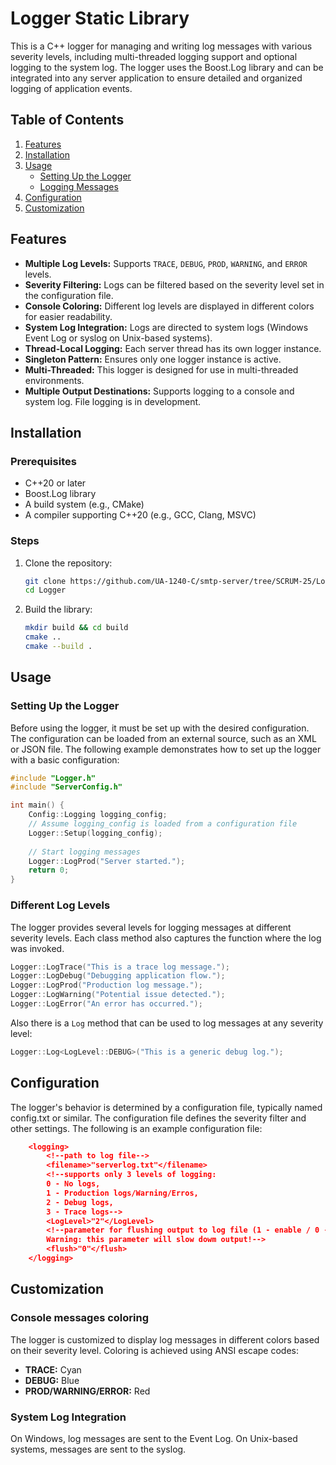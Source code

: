 # Logger Static Library

This is a C++ logger for managing and writing log messages with various severity levels, including multi-threaded logging support and optional logging to the system log. The logger uses the Boost.Log library and can be integrated into any server application to ensure detailed and organized logging of application events.

## Table of Contents

1. [Features](#features)
2. [Installation](#installation)
3. [Usage](#usage)
   - [Setting Up the Logger](#setting-up-the-logger)
   - [Logging Messages](#logging-messages)
4. [Configuration](#configuration)
5. [Customization](#customization)

## Features

- **Multiple Log Levels:** Supports `TRACE`, `DEBUG`, `PROD`, `WARNING`, and `ERROR` levels.
- **Severity Filtering:** Logs can be filtered based on the severity level set in the configuration file.
- **Console Coloring:** Different log levels are displayed in different colors for easier readability.
- **System Log Integration:** Logs are directed to system logs (Windows Event Log or syslog on Unix-based systems).
- **Thread-Local Logging:** Each server thread has its own logger instance.
- **Singleton Pattern:** Ensures only one logger instance is active.
- **Multi-Threaded:** This logger is designed for use in multi-threaded environments.
- **Multiple Output Destinations:** Supports logging to a console and system log. File logging is in development.

## Installation

### Prerequisites

- C++20 or later
- Boost.Log library
- A build system (e.g., CMake)
- A compiler supporting C++20 (e.g., GCC, Clang, MSVC)

### Steps
1. Clone the repository:
   ```bash
   git clone https://github.com/UA-1240-C/smtp-server/tree/SCRUM-25/Logger.git
   cd Logger
   ``` 
2. Build the library:
   ```bash
   mkdir build && cd build
   cmake ..
   cmake --build .
   ```

## Usage

### Setting Up the Logger

Before using the logger, it must be set up with the desired configuration. The configuration can be loaded from an external source, such as an XML or JSON file. The following example demonstrates how to set up the logger with a basic configuration:

```cpp
#include "Logger.h"
#include "ServerConfig.h"

int main() {
    Config::Logging logging_config;
    // Assume logging_config is loaded from a configuration file
    Logger::Setup(logging_config);
    
    // Start logging messages
    Logger::LogProd("Server started.");
    return 0;
}
```

### Different Log Levels

The logger provides several levels for logging messages at different severity levels. Each class method also captures the function where the log was invoked.

```cpp
Logger::LogTrace("This is a trace log message.");
Logger::LogDebug("Debugging application flow.");
Logger::LogProd("Production log message.");
Logger::LogWarning("Potential issue detected.");
Logger::LogError("An error has occurred.");
```

Also there is a `Log` method that can be used to log messages at any severity level:

```cpp
Logger::Log<LogLevel::DEBUG>("This is a generic debug log.");
```

## Configuration

The logger's behavior is determined by a configuration file, typically named config.txt or similar. The configuration file defines the severity filter and other settings. The following is an example configuration file:

```json
	<logging>
		<!--path to log file-->
		<filename>"serverlog.txt"</filename>
		<!--supports only 3 levels of logging: 
		0 - No logs, 
		1 - Production logs/Warning/Erros, 
		2 - Debug logs, 
		3 - Trace logs-->
		<LogLevel>"2"</LogLevel>
		<!--parameter for flushing output to log file (1 - enable / 0 - disable). 
		Warning: this parameter will slow dowm output!-->
		<flush>"0"</flush>
	</logging>
```

## Customization

### Console messages coloring

The logger is customized to display log messages in different colors based on their severity level. Coloring is achieved using ANSI escape codes:

- **TRACE:** Cyan
- **DEBUG:** Blue
- **PROD/WARNING/ERROR:** Red

### System Log Integration

On Windows, log messages are sent to the Event Log. On Unix-based systems, messages are sent to the syslog.
